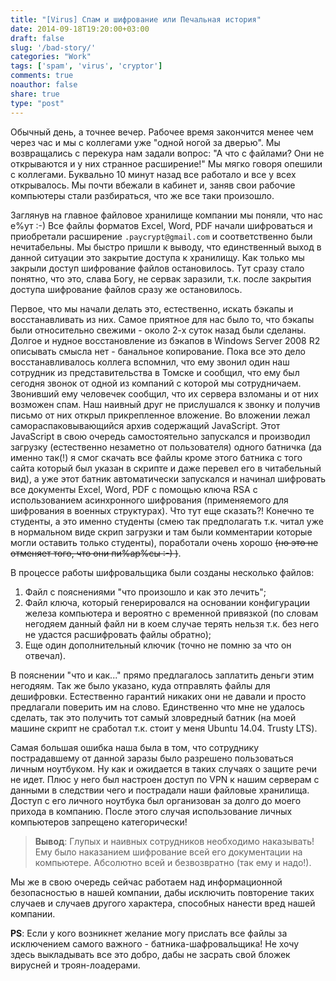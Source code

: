```yaml
---
title: "[Virus] Спам и шифрование или Печальная история"
date: 2014-09-18T19:20:00+03:00
draft: false
slug: '/bad-story/'
categories: "Work"
tags: ['spam', 'virus', 'cryptor']
comments: true
noauthor: false
share: true
type: "post"
---
```


Обычный день, а точнее вечер. Рабочее время закончится менее чем через час и мы с коллегами уже "одной ногой за дверью". Мы возвращались с перекура нам задали вопрос: "А что с файлами? Они не открываются и у них странное расширение!" Мы мягко говоря опешили с коллегами. Буквально 10 минут назад все работало и все у всех открывалось. Мы почти вбежали в кабинет и, заняв свои рабочие компьютеры стали разбираться, что же все таки произошло.

Заглянув на главное файловое хранилище компании мы поняли, что нас е%ут :-) Все файлы форматов Excel, Word, PDF начали шифроваться и приобретали расширение `.paycrypt@gmail.com` и соответственно были нечитабельны. Мы быстро пришли к выводу, что единственный выход в данной ситуации это закрытие доступа к хранилищу. Как только мы закрыли доступ шифрование файлов остановилось. Тут сразу стало понятно, что это, слава Богу, не сервак заразили, т.к. после закрытия доступа шифрование файлов сразу же остановилось.

Первое, что мы начали делать это, естественно, искать бэкапы и восстанавливать из них. Самое приятное для нас было то, что бэкапы были относительно свежими - около 2-х суток назад были сделаны. Долгое и нудное восстановление из бэкапов в Windows Server 2008 R2 описывать смысла нет - банальное копирование. Пока все это дело восстанавливалось коллега вспомнил, что ему звонил один наш сотрудник из представительства в Томске и сообщил, что ему был сегодня звонок от одной из компаний с которой мы сотрудничаем. Звонивший ему человечек сообщил, что их сервера взломаны и от них возможен спам. Наш наивный друг не прислушался к звонку и получив письмо от них открыл прикрепленное вложение. Во вложении лежал самораспаковывающийся архив содержащий JavaScript. Этот JavaScript в свою очередь самостоятельно запускался и производил загрузку (естественно незаметно от пользователя) одного батничка (да именно так(!) я смог скачать все файлы кроме этого батника с того сайта который был указан в скрипте и даже перевел его в читабельный вид), а уже этот батник автоматически запускался и начинал шифровать все документы Excel, Word, PDF с помощью ключа RSA с использованием асинхронного шифрования (применяемого для шифрования в военных структурах). Что тут еще сказать?! Конечно те студенты, а это именно студенты (смею так предполагать т.к. читал уже в нормальном виде скрип загрузки и там были комментарии которые могли оставить только студенты), поработали очень хорошо ~~(но это не отменяет того, что они пи%ар%сы :-) )~~.

В процессе работы шифровальщика были созданы несколько файлов: 
1. Файл с пояснениями "что произошло и как это лечить"; 
2. Файл ключа, который генерировался на основании конфигурации железа компьютера и вероятно с временной привязкой (по словам негодяем данный файл ни в коем случае терять нельзя т.к. без него не удастся расшифровать файлы обратно); 
3. Еще один дополнительный ключик (точно не помню за что он отвечал).

В пояснении "что и как..." прямо предлагалось заплатить деньги этим негодяям. Так же было указано, куда отправлять файлы для дешифровки. Естественно гарантий никаких они не давали и просто предлагали поверить им на слово. Единственно что мне не удалось сделать, так это получить тот самый зловредный батник (на моей машине скрипт не сработал т.к. стоит у меня Ubuntu 14.04. Trusty LTS).

Самая большая ошибка наша была в том, что сотруднику пострадавшему от данной заразы было разрешено пользоваться личным ноутбуком. Ну как и ожидается в таких случаях о защите речи не идет. Плюс у него был настроен доступ по VPN к нашим серверам с данными в следствии чего и пострадали наши файловые хранилища. Доступ с его личного ноутбука был организован за долго до моего прихода в компанию. После этого случая использование личных компьютеров запрещено категорически!

> **Вывод**: Глупых и наивных сотрудников необходимо наказывать! Ему было наказанием шифрование всей его документации на компьютере. Абсолютно всей и безвозвратно (так ему и надо!).

Мы же в свою очередь сейчас работаем над информационной безопасностью в нашей компании, дабы исключить повторение таких случаев и случаев другого характера, способных нанести вред нашей компании.

**PS**: Если у кого возникнет желание могу прислать все файлы за исключением самого важного - батника-шафровальщика! Не хочу здесь выкладывать все это добро, дабы не засрать свой бложек вирусней и троян-лоадерами.

